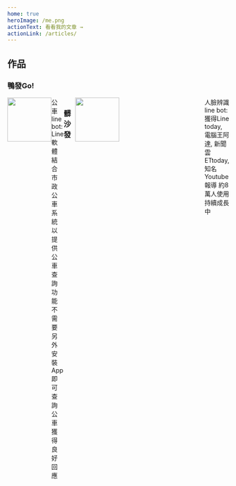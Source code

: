 ```yaml
---
home: true
heroImage: /me.png
actionText: 看看我的文章 →
actionLink: /articles/
---
```


## 作品

### 鴨發Go!

<div class="box-container container size flex">
    <div class="box-1">
      <a href="https://github.com/superj80820/Ahfargo_bus_bot">
        <img src="https://i.imgur.com/8w0oQCO.png" width="100px;">
      </a>
    </div>
    <div class="box-01" />
    <div class="box-4">
      公車line bot:<br />
      Line 軟體結合市政公車系統 以提供公車查詢功能 不需要另外安裝 App 即可查詢公車 獲得良好回應
    </div>
</div>

### 髒沙發

<div class="box-container container size flex">
    <div class="box-1">
      <a href="https://github.com/superj80820/star_line_bot">
        <img src="https://i.imgur.com/psLzkOR.png" width="100px;">
      </a>
    </div>
    <div class="box-01" />
    <div class="box-4">
        人臉辨識line bot:<br />
        獲得Line today, 電腦王阿達, 新聞雲ETtoday,  知名Youtube報導 約8萬人使用 持續成長中
    </div>
</div>

<style>
/* setup the flex property*/
.flex { 
  display: -webkit-box;
  display: -moz-box;
  display: -ms-flexbox;
  display: -webkit-flex;
  display: flex;
}
/* flex options */
.box-1 {
  flex: 1;
}
.box-01 {
  flex: 0.1;
}
.box-4 {
  flex: 4;
}
</style>